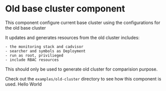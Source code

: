 # Old base cluster component

This component configure current base cluster using the configurations for the old base cluster

It updates and generates resources from the old cluster includes:

    - the monitoring stack and cadvisor
    - searcher and symbols as Deployment
    - run as root, privilieged
    - include RBAC resources

This should only be used to generate old cluster for comparision purpose.

Check out the `examples/old-cluster` directory to see how this component is used.
Hello World
